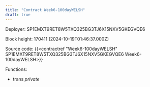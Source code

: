 ```yaml
---
title: "Contract Week6-100dayWELSH"
draft: true
---
```

Deployer: SP1EMXT9RET8W5TXQ325BG3TJ6X15NXV5GKEGVQE6


 



Block height: 170411 (2024-10-19T01:46:37.000Z)

Source code: {{<contractref "Week6-100dayWELSH" SP1EMXT9RET8W5TXQ325BG3TJ6X15NXV5GKEGVQE6 Week6-100dayWELSH>}}

Functions:

* trans _private_
